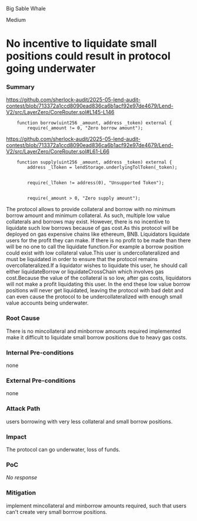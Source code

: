 Big Sable Whale

Medium

# No incentive to liquidate small positions could result in protocol going underwater

### Summary
https://github.com/sherlock-audit/2025-05-lend-audit-contest/blob/713372a1ccd8090ead836ca6b1acf92e97de4679/Lend-V2/src/LayerZero/CoreRouter.sol#L145-L146
```solidity
    function borrow(uint256 _amount, address _token) external {
        require(_amount != 0, "Zero borrow amount");
```
https://github.com/sherlock-audit/2025-05-lend-audit-contest/blob/713372a1ccd8090ead836ca6b1acf92e97de4679/Lend-V2/src/LayerZero/CoreRouter.sol#L61-L66
```solidity
    function supply(uint256 _amount, address _token) external {
        address _lToken = lendStorage.underlyingTolToken(_token);


        require(_lToken != address(0), "Unsupported Token");


        require(_amount > 0, "Zero supply amount");
``` 
The protocol allows to  provide collateral  and borrow with no minimum borrow amount and minimum collateral. As such, multiple low value collaterals and borrows may exist. However, there is no incentive to liquidate such low borrows because of gas cost.As this protocol will be deployed on gas expensive chains like ethereum, BNB. Liquidators liquidate users for the profit they can make. If there is no profit to be made than there will be no one to call the liquidate function.For example a borrow position could exist with low collateral value.This user is undercollateralized and must be liquidated in order to ensure that the protocol remains overcollateralized.If a liquidator wishes to liquidate this user, he should call either liquidateBorrow or liquidateCrossChain which involves gas cost.Because the value of the collateral is so low, after gas costs, liquidators will not make a profit liquidating this user. In the end these low value borrow positions  will never get liquidated, leaving the protocol with bad debt and can even cause the protocol to be undercollateralized with enough small value accounts being underwater.

### Root Cause

There is no mincollateral and minborrow amounts required implemented make it difficult to liquidate small borrow positions due to heavy gas costs.

### Internal Pre-conditions

none

### External Pre-conditions

none

### Attack Path

users borrowing with very less collateral and small borrow positions.

### Impact

The protocol can go underwater,  loss of funds.

### PoC

_No response_

### Mitigation

implement mincollateral and minborrow amounts required, such that  users can't create very small borrrow positions.